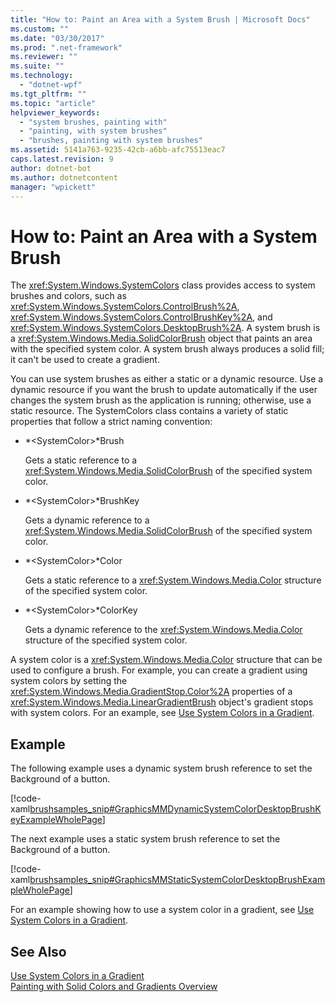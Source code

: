 ```yaml
---
title: "How to: Paint an Area with a System Brush | Microsoft Docs"
ms.custom: ""
ms.date: "03/30/2017"
ms.prod: ".net-framework"
ms.reviewer: ""
ms.suite: ""
ms.technology: 
  - "dotnet-wpf"
ms.tgt_pltfrm: ""
ms.topic: "article"
helpviewer_keywords: 
  - "system brushes, painting with"
  - "painting, with system brushes"
  - "brushes, painting with system brushes"
ms.assetid: 5141a763-9235-42cb-a6bb-afc75513eac7
caps.latest.revision: 9
author: dotnet-bot
ms.author: dotnetcontent
manager: "wpickett"
---
```

# How to: Paint an Area with a System Brush
The              <xref:System.Windows.SystemColors> class provides access to system brushes and colors, such as              <xref:System.Windows.SystemColors.ControlBrush%2A>,              <xref:System.Windows.SystemColors.ControlBrushKey%2A>, and              <xref:System.Windows.SystemColors.DesktopBrush%2A>. A system brush is a              <xref:System.Windows.Media.SolidColorBrush> object that paints an area with the specified system color. A system brush always produces a solid fill; it can't be used to create a gradient.  
  
 You can use system brushes as either a static or a dynamic resource. Use a dynamic resource if you want the brush to update automatically if the user changes the system brush as the application is running; otherwise, use a static resource. The SystemColors class contains a variety of static properties that follow a strict naming convention:  
  
-   *\<SystemColor>*Brush  
  
     Gets a static reference to a                      <xref:System.Windows.Media.SolidColorBrush> of the specified system color.  
  
-   *\<SystemColor>*BrushKey  
  
     Gets a dynamic reference to a                      <xref:System.Windows.Media.SolidColorBrush> of the specified system color.  
  
-   *\<SystemColor>*Color  
  
     Gets a static reference to a                      <xref:System.Windows.Media.Color> structure of the specified system color.  
  
-   *\<SystemColor>*ColorKey  
  
     Gets a dynamic reference to the                      <xref:System.Windows.Media.Color> structure of the specified system color.  
  
 A system color is a              <xref:System.Windows.Media.Color> structure that can be used to configure a brush. For example, you can create a gradient using system colors by setting the              <xref:System.Windows.Media.GradientStop.Color%2A> properties of a              <xref:System.Windows.Media.LinearGradientBrush> object's gradient stops with system colors. For an example, see              [Use System Colors in a Gradient](../../../../docs/framework/wpf/graphics-multimedia/how-to-use-system-colors-in-a-gradient.md).  
  
## Example  
 The following example uses a dynamic system brush reference to set the Background of a button.  
  
 [!code-xaml[brushsamples_snip#GraphicsMMDynamicSystemColorDesktopBrushKeyExampleWholePage](../../../../samples/snippets/csharp/VS_Snippets_Wpf/brushsamples_snip/CS/DynamicSystemBrushExample.xaml#graphicsmmdynamicsystemcolordesktopbrushkeyexamplewholepage)]  
  
 The next example uses a static system brush reference to set the Background of a button.  
  
 [!code-xaml[brushsamples_snip#GraphicsMMStaticSystemColorDesktopBrushExampleWholePage](../../../../samples/snippets/csharp/VS_Snippets_Wpf/brushsamples_snip/CS/StaticSystemBrushExample.xaml#graphicsmmstaticsystemcolordesktopbrushexamplewholepage)]  
  
 For an example showing how to use a system color in a gradient, see                      [Use System Colors in a Gradient](../../../../docs/framework/wpf/graphics-multimedia/how-to-use-system-colors-in-a-gradient.md).  
  
## See Also  
 [Use System Colors in a Gradient](../../../../docs/framework/wpf/graphics-multimedia/how-to-use-system-colors-in-a-gradient.md)   
 [Painting with Solid Colors and Gradients Overview](../../../../docs/framework/wpf/graphics-multimedia/painting-with-solid-colors-and-gradients-overview.md)
